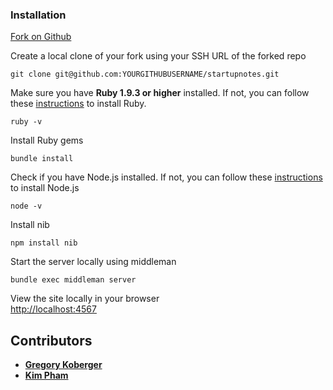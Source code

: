### Installation

[Fork on Github](https://github.com/gkoberger/startupnotes/fork)

Create a local clone of your fork using your SSH URL of the forked repo  

    git clone git@github.com:YOURGITHUBUSERNAME/startupnotes.git

Make sure you have **Ruby 1.9.3 or higher** installed. If not, you can follow these [instructions](https://www.ruby-lang.org/en/documentation/installation/) to install Ruby.  

    ruby -v

Install Ruby gems  

    bundle install

Check if you have Node.js installed. If not, you can follow these [instructions](https://academy.appgyver.com/installwizard/steps#/install-nvm) to install Node.js  

    node -v

Install nib  

    npm install nib

Start the server locally using middleman  

    bundle exec middleman server

View the site locally in your browser  
[http://localhost:4567](http://localhost:4567)


## Contributors

* [**Gregory Koberger**](http://gkoberger.net)
* [**Kim Pham**](http://github.com/kixton)

